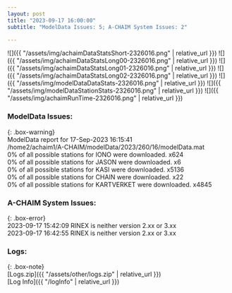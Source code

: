 ```yaml
---
layout: post
title: "2023-09-17 16:00:00"
subtitle: "ModelData Issues: 5; A-CHAIM System Issues: 2"

---
```


![]({{ "/assets/img/achaimDataStatsShort-2326016.png" | relative_url }})
![]({{ "/assets/img/achaimDataStatsLong00-2326016.png" | relative_url }})
![]({{ "/assets/img/achaimDataStatsLong01-2326016.png" | relative_url }})
![]({{ "/assets/img/achaimDataStatsLong02-2326016.png" | relative_url }})
![]({{ "/assets/img/modelDataDataStats-2326016.png" | relative_url }})
![]({{ "/assets/img/modelDataStationStats-2326016.png" | relative_url }})
![]({{ "/assets/img/achaimRunTime-2326016.png" | relative_url }})


### ModelData Issues:  
  
{: .box-warning}  
 ModelData report for 17-Sep-2023 16:15:41   
 /home2/achaim1/A-CHAIM/modelData/2023/260/16/modelData.mat   
 0% of all possible stations for IONO were downloaded. x624   
 0% of all possible stations for JASON were downloaded. x6   
 0% of all possible stations for KASI were downloaded. x5136   
 0% of all possible stations for CHAIN were downloaded. x22   
 0% of all possible stations for KARTVERKET were downloaded. x4845   
  
### A-CHAIM System Issues:  
  
{: .box-error}  
2023-09-17 15:42:09 RINEX is neither version 2.xx or 3.xx  
2023-09-17 16:42:55 RINEX is neither version 2.xx or 3.xx  

### Logs:  
  
{: .box-note}  
[Logs.zip]({{ "/assets/other/logs.zip" | relative_url }})  
[Log Info]({{ "/logInfo" | relative_url }})  
